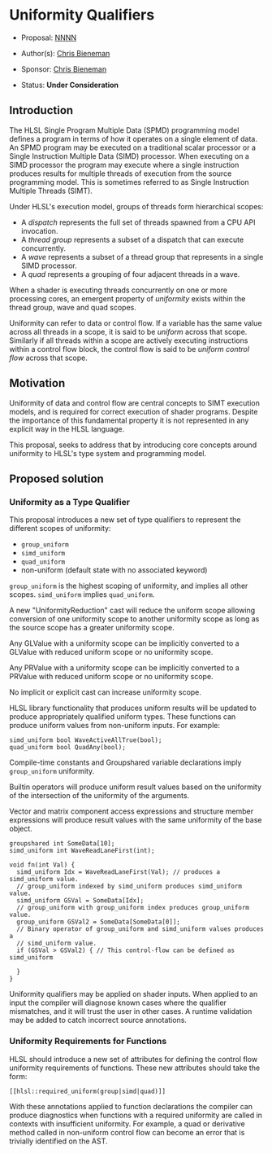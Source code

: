 <!-- {% raw %} -->

# Uniformity Qualifiers

* Proposal: [NNNN](NNNN-uniformity-qualifiers.md)
* Author(s): [Chris Bieneman](https://github.com/llvm-beanz)
* Sponsor: [Chris Bieneman](https://github.com/llvm-beanz)

* Status: **Under Consideration**

## Introduction

The HLSL Single Program Multiple Data (SPMD) programming model defines a program
in terms of how it operates on a single element of data. An SPMD program may be
executed on a traditional scalar processor or a Single Instruction Multiple Data
(SIMD) processor. When executing on a SIMD processor the program may execute
where a single instruction produces results for multiple threads of execution
from the source programming model. This is sometimes referred to as Single
Instruction Multiple Threads (SIMT).

Under HLSL's execution model, groups of threads form hierarchical scopes:
* A _dispatch_ represents the full set of threads spawned from a CPU API
  invocation.
* A _thread group_ represents a subset of a dispatch that can execute
  concurrently.
* A _wave_ represents a subset of a thread group that represents in a single
  SIMD processor.
* A _quad_ represents a grouping of four adjacent threads in a wave.

When a shader is executing threads concurrently on one or more processing cores,
an emergent property of _uniformity_ exists within the thread group, wave and
quad scopes.

Uniformity can refer to data or control flow. If a variable has the same value
across all threads in a scope, it is said to be _uniform_ across that scope.
Similarly if all threads within a scope are actively executing instructions
within a control flow block, the control flow is said to be _uniform control
flow_ across that scope.

## Motivation

Uniformity of data and control flow are central concepts to SIMT execution
models, and is required for correct execution of shader programs. Despite
the importance of this fundamental property it is not represented in any
explicit way in the HLSL language.

This proposal, seeks to address that by introducing core concepts around
uniformity to HLSL's type system and programming model.

## Proposed solution

### Uniformity as a Type Qualifier

This proposal introduces a new set of type qualifiers to represent the different
scopes of uniformity:
* `group_uniform`
* `simd_uniform`
* `quad_uniform`
* non-uniform (default state with no associated keyword)

`group_uniform` is the highest scoping of uniformity, and implies all other
scopes. `simd_uniform` implies `quad_uniform`.

A new "UniformityReduction" cast will reduce the uniform scope allowing
conversion of one uniformity scope to another uniformity scope as long as the
source scope has a greater uniformity scope.

Any GLValue with a uniformity scope can be implicitly converted to a GLValue
with reduced uniform scope or no uniformity scope.

Any PRValue with a uniformity scope can be implicitly converted to a PRValue
with reduced uniform scope or no uniformity scope.

No implicit or explicit cast can increase uniformity scope.

HLSL library functionality that produces uniform results will be updated to
produce appropriately qualified uniform types. These functions can produce
uniform values from non-uniform inputs. For example:

```hlsl
simd_uniform bool WaveActiveAllTrue(bool);
quad_uniform bool QuadAny(bool);
```

Compile-time constants and Groupshared variable declarations imply
`group_uniform` uniformity.

Builtin operators will produce uniform result values based on the uniformity of
the intersection of the uniformity of the arguments.

Vector and matrix component access expressions and structure member expressions
will produce result values with the same uniformity of the base object.

```hlsl
groupshared int SomeData[10];
simd_uniform int WaveReadLaneFirst(int);

void fn(int Val) {
  simd_uniform Idx = WaveReadLaneFirst(Val); // produces a simd_uniform value.
  // group_uniform indexed by simd_uniform produces simd_uniform value.
  simd_uniform GSVal = SomeData[Idx];
  // group_uniform with group_uniform index produces group_uniform value.
  group_uniform GSVal2 = SomeData[SomeData[0]];
  // Binary operator of group_uniform and simd_uniform values produces a
  // simd_uniform value.
  if (GSVal > GSVal2) { // This control-flow can be defined as simd_uniform

  }
}
```

Uniformity qualifiers may be applied on shader inputs. When applied to an input
the compiler will diagnose known cases where the qualifier mismatches, and it
will trust the user in other cases. A runtime validation may be added to catch
incorrect source annotations.

### Uniformity Requirements for Functions

HLSL should introduce a new set of attributes for defining the control flow
uniformity requirements of functions. These new attributes should take the form:

```hlsl
[[hlsl::required_uniform(group|simd|quad)]]
```

With these annotations applied to function declarations the compiler can produce
diagnostics when functions with a required uniformity are called in contexts
with insufficient uniformity. For example, a quad or derivative method called in
non-uniform control flow can become an error that is trivially identified on the
AST.

<!-- {% endraw %} -->
